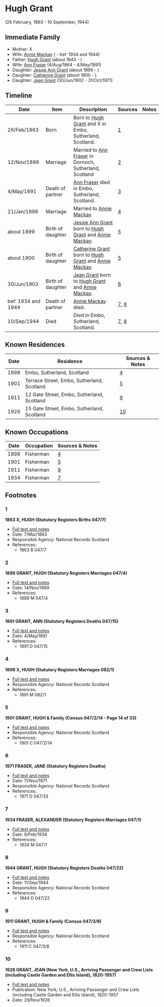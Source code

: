﻿---
layout: person
subject_key: i31066628
permalink: /people/i31066628
---

# Hugh Grant
(26 February, 1863 - 10 September, 1944)

## Immediate Family

* Mother: X
* Wife: [Annie Mackay](./@503334@-annie-mackay-b-d1934~1944.md) ( - bet' 1934 and 1944)
* Father: [Hugh Grant](./@34164542@-hugh-grant-b1843-d.md) (about 1843 - )
* Wife: [Ann Fraser](./@83535990@-ann-fraser-b1864-8-4-d1891-5-4.md) (4/Aug/1864 - 4/May/1891)
* Daughter: [Jessie Ann Grant](./@15036054@-jessie-ann-grant-b1899-d.md) (about 1899 - )
* Daughter: [Catherine Grant](./@5052852@-catherine-grant-b1900-d.md) (about 1900 - )
* Daughter: [Jean Grant](./@81075921@-jean-grant-b1902-6-30-d1971-10-31.md) (30/Jun/1902 - 31/Oct/1971)

## Timeline

Date | Item | Description | Sources | Notes
---|---|---|---|---
26/Feb/1863 | Born | Born to [Hugh Grant](./@34164542@-hugh-grant-b1843-d.md) and X in Embo, Sutherland, Scotland. | [1](#1) | 
12/Nov/1889 | Marriage | Married to [Ann Fraser](./@83535990@-ann-fraser-b1864-8-4-d1891-5-4.md) in Dornoch, Sutherland, Scotland | [2](#2) | 
4/May/1891 | Death of partner | [Ann Fraser](./@83535990@-ann-fraser-b1864-8-4-d1891-5-4.md) died in Embo, Sutherland, Scotland. | [3](#3) | 
21/Jan/1898 | Marriage | Married to [Annie Mackay](./@503334@-annie-mackay-b-d1934~1944.md)  | [4](#4) | 
about 1899 | Birth of daughter | [Jessie Ann Grant](./@15036054@-jessie-ann-grant-b1899-d.md) born to [Hugh Grant](./@31066628@-hugh-grant-b1863-2-26-d1944-9-10.md) and [Annie Mackay](./@503334@-annie-mackay-b-d1934~1944.md). | [5](#5) | 
about 1900 | Birth of daughter | [Catherine Grant](./@5052852@-catherine-grant-b1900-d.md) born to [Hugh Grant](./@31066628@-hugh-grant-b1863-2-26-d1944-9-10.md) and [Annie Mackay](./@503334@-annie-mackay-b-d1934~1944.md). | [5](#5) | 
30/Jun/1902 | Birth of daughter | [Jean Grant](./@81075921@-jean-grant-b1902-6-30-d1971-10-31.md) born to [Hugh Grant](./@31066628@-hugh-grant-b1863-2-26-d1944-9-10.md) and [Annie Mackay](./@503334@-annie-mackay-b-d1934~1944.md). | [6](#6) | 
bet' 1934 and 1944 | Death of partner | [Annie Mackay](./@503334@-annie-mackay-b-d1934~1944.md) died. | [7](#7), [8](#8) | 
10/Sep/1944 | Died | Died in Embo, Sutherland, Scotland. | [7](#7), [8](#8) | 

## Known Residences

Date | Residence | Sources & Notes
---|---|---
1898 | Embo, Sutherland, Scotland | [4](#4)
1901 | Terrace Street, Embo, Sutherland, Scotland | [5](#5)
1911 | 12 Gate Street, Embo, Sutherland, Scotland | [9](#9)
1926 | 15 Gate Street, Embo, Sutherland, Scotland | [10](#10)

## Known Occupations

Date | Occupation | Sources & Notes
---|---|---
1898 | Fisherman | [4](#4)
1901 | Fisherman | [5](#5)
1911 | Fisherman | [9](#9)
1934 | Fisherman | [7](#7)

## Footnotes

### 1

**1863 X, HUGH (Statutory Registers Births 047/7)**

* [Full text and notes](../sources/@48209885@-1863-grant,-hugh-statutory-registers-births-047-7-.md)
* Date: 7/Mar/1863
* Responsible Agency: National Records Scotland
* References: 
  * 1863 B 047/7

### 2

**1889 GRANT, HUGH (Statutory Registers Marriages 047/4)**

* [Full text and notes](../sources/@28842912@-1889-grant,-hugh-statutory-registers-marriages-047-4-.md)
* Date: 14/Nov/1889
* References: 
  * 1889 M 047/4

### 3

**1891 GRANT, ANN (Statutory Registers Deaths 047/15)**

* [Full text and notes](../sources/@41184548@-1891-grant,-ann-statutory-registers-deaths-047-15-.md)
* Date: 4/May/1891
* References: 
  * 1891 D 047/15

### 4

**1898 X, HUGH (Statutory Registers Marriages 082/1)**

* [Full text and notes](../sources/@20178986@-1898-grant,-hugh-statutory-registers-marriages-082-1-.md)
* Responsible Agency: National Records Scotland
* References: 
  * 1891 M 082/1

### 5

**1901 GRANT, HUGH & Family (Census 047/2/14 - Page 14 of 33)**

* [Full text and notes](../sources/@46511104@-1901-grant,-hugh-&-family-census-047-2-14-page-14-of-33-.md)
* Responsible Agency: National Records Scotland
* References: 
  * 1901 C 047/2/14

### 6

**1971 FRASER, JANE (Statutory Registers Deaths)**

* [Full text and notes](../sources/@1019660@-1971-fraser,-jane-statutory-registers-deaths-.md)
* Date: 11/Nov/1971
* Responsible Agency: National Records Scotland
* References: 
  * 1971 D 047/33

### 7

**1934 FRASER, ALEXANDER (Statutory Registers Marriages 047/1)**

* [Full text and notes](../sources/@26939640@-1934-fraser,-alexander-statutory-registers-marriages-047-1-.md)
* Date: 9/Feb/1934
* References: 
  * 1934 M 047/1

### 8

**1944 GRANT, HUGH (Statutory Registers Deaths 047/22)**

* [Full text and notes](../sources/@85308993@-1944-grant,-hugh-statutory-registers-deaths-047-22-.md)
* Date: 11/Sep/1944
* Responsible Agency: National Records Scotland
* References: 
  * 1944 D 047/22

### 9

**1911 GRANT, HUGH & Family (Census 047/3/8)**

* [Full text and notes](../sources/@72011177@-1911-grant,-hugh-&-family-census-047-3-8-.md)
* Responsible Agency: National Records Scotland
* References: 
  * 1911 C 047/3/8

### 10

**1926 GRANT, JEAN (New York, U.S., Arriving Passenger and Crew Lists (including Castle Garden and Ellis Island), 1820-1957)**

* [Full text and notes](../sources/@98745737@-1926-grant,-jean-new-york,-u.s.,-arriving-passenger-and-crew-lists-including-castle-garden-and-elli….md)
* Publication: New York, U.S., Arriving Passenger and Crew Lists (including Castle Garden and Ellis Island), 1820-1957
* Date: 29/Nov/1926

